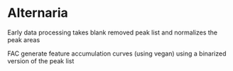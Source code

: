 # Alternaria

Early data processing takes blank removed peak list and normalizes the peak areas

FAC generate feature accumulation curves (using vegan) using a binarized version of the peak list

